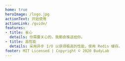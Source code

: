 ```yaml
---
home: true
heroImage: /logo.jpg
actionText: 开始使用
actionLink: /guide/
features:
- title: 省心
  details: 你需要关心的，我都会推送给你。
- title: 高性能
  details: 采用异步 I/O 以获得极高的性能，使用 Redis 缓存。
footer: MIT Licensed | Copyright © 2020 BudyLab
---
```

